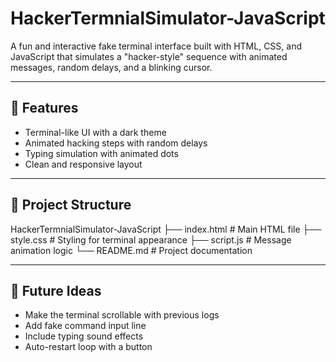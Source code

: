 # HackerTermnialSimulator-JavaScript
A fun and interactive fake terminal interface built with HTML, CSS, and JavaScript that simulates a "hacker-style" sequence with animated messages, random delays, and a blinking cursor.

---

## 🧠 Features

- Terminal-like UI with a dark theme
- Animated hacking steps with random delays
- Typing simulation with animated dots
- Clean and responsive layout

---

## 📂 Project Structure
HackerTermnialSimulator-JavaScript
├── index.html # Main HTML file
├── style.css # Styling for terminal appearance
├── script.js # Message animation logic
└── README.md # Project documentation

---

## 🌱 Future Ideas
- Make the terminal scrollable with previous logs
- Add fake command input line
- Include typing sound effects
- Auto-restart loop with a button
